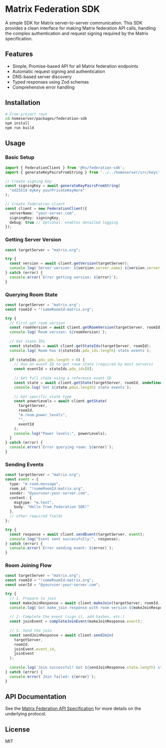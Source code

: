 # Matrix Federation SDK

A simple SDK for Matrix server-to-server communication. This SDK provides a clean interface for making Matrix federation API calls, handling the complex authentication and request signing required by the Matrix specification.

## Features

- Simple, Promise-based API for all Matrix federation endpoints
- Automatic request signing and authentication
- DNS-based server discovery
- Typed responses using Zod schemas
- Comprehensive error handling

## Installation

```bash
# From project root
cd homeserver/packages/federation-sdk
npm install
npm run build
```

## Usage

### Basic Setup

```typescript
import { FederationClient } from '@hs/federation-sdk';
import { generateKeyPairsFromString } from '../../homeserver/src/keys';

// Create signing key
const signingKey = await generateKeyPairsFromString(
  "ed25519 myKey yourPrivateKeyHere"
);

// Create federation client
const client = new FederationClient({
  serverName: "your-server.com",
  signingKey: signingKey,
  debug: true // Optional, enables detailed logging
});
```

### Getting Server Version

```typescript
const targetServer = "matrix.org";

try {
  const version = await client.getVersion(targetServer);
  console.log(`Server version: ${version.server.name} ${version.server.version}`);
} catch (error) {
  console.error(`Error getting version: ${error}`);
}
```

### Querying Room State

```typescript
const targetServer = "matrix.org";
const roomId = "!someRoomId:matrix.org";

try {
  // First get room version
  const roomVersion = await client.getRoomVersion(targetServer, roomId);
  console.log(`Room version: ${roomVersion}`);
  
  // Get state IDs
  const stateIds = await client.getStateIds(targetServer, roomId);
  console.log(`Room has ${stateIds.pdu_ids.length} state events`);
  
  if (stateIds.pdu_ids.length > 0) {
    // Use an event ID to get room state (required by most servers)
    const eventId = stateIds.pdu_ids[0];
    
    // Get full state using a reference event ID
    const state = await client.getState(targetServer, roomId, undefined, undefined, eventId);
    console.log(`Got ${state.pdus.length} state events`);
    
    // Get specific state type
    const powerLevels = await client.getState(
      targetServer, 
      roomId, 
      "m.room.power_levels", 
      "", 
      eventId
    );
    console.log("Power levels:", powerLevels);
  }
} catch (error) {
  console.error(`Error querying room: ${error}`);
}
```

### Sending Events

```typescript
const targetServer = "matrix.org";
const event = {
  type: "m.room.message",
  room_id: "!someRoomId:matrix.org",
  sender: "@youruser:your-server.com",
  content: {
    msgtype: "m.text",
    body: "Hello from Federation SDK!"
  },
  // other required fields
};

try {
  const response = await client.sendEvent(targetServer, event);
  console.log("Event sent successfully:", response);
} catch (error) {
  console.error(`Error sending event: ${error}`);
}
```

### Room Joining Flow

```typescript
const targetServer = "matrix.org";
const roomId = "!someRoomId:matrix.org";
const userId = "@youruser:your-server.com";

try {
  // 1. Prepare to join
  const makeJoinResponse = await client.makeJoin(targetServer, roomId, userId);
  console.log(`Got make_join response with room version ${makeJoinResponse.room_version}`);
  
  // 2. Complete the event (sign it, add hashes, etc.)
  const joinEvent = completeJoinEvent(makeJoinResponse.event);
  
  // 3. Send the join
  const sendJoinResponse = await client.sendJoin(
    targetServer, 
    roomId, 
    joinEvent.event_id, 
    joinEvent
  );
  
  console.log(`Join successful! Got ${sendJoinResponse.state.length} state events`);
} catch (error) {
  console.error(`Join failed: ${error}`);
}
```

## API Documentation

See the [Matrix Federation API Specification](https://spec.matrix.org/v1.7/server-server-api/) for more details on the underlying protocol.

## License

MIT